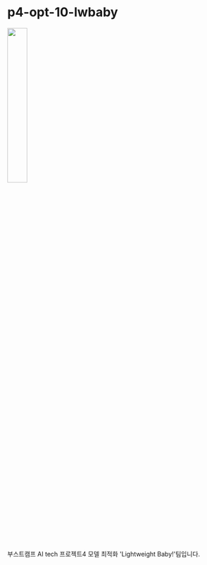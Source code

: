# p4-opt-10-lwbaby
<img src=https://user-images.githubusercontent.com/56903243/119317896-99c62680-bcb3-11eb-8495-a3372fabd656.jpg width = 30%>

부스트캠프 AI tech 프로젝트4 모델 최적화 'Lightweight Baby!'팀입니다.
